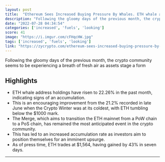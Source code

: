 ```yaml
---
layout: post
title:  "Ethereum Sees Increased Buying Pressure By Whales. ETH whale address holdings have risen to 22.26% in the past month, indicating signs of an accumulation."
description: "Following the gloomy days of the previous month, the crypto community seems to be experiencing a breath of fresh air as assets stage a form"
date: "2022-07-28 04:34:54"
categories: ['increased', 'fuels', 'looking']
score: 41
image: "https://i.imgur.com/cFHqcHW.jpg"
tags: ['increased', 'fuels', 'looking']
link: "https://zycrypto.com/ethereum-sees-increased-buying-pressure-by-whales-as-the-merge-fuels-gains/"
---
```


Following the gloomy days of the previous month, the crypto community seems to be experiencing a breath of fresh air as assets stage a form

## Highlights

- ETH whale address holdings have risen to 22.26% in the past month, indicating signs of an accumulation.
- This is an encouraging improvement from the 21.2% recorded in late June when the Crypto Winter was at its coldest, with ETH tumbling below the $1000 mark.
- The Merge, which aims to transition the ETH mainnet from a PoW chain to a PoS chain, has remained the most anticipated event in the crypto community.
- This has led to an increased accumulation rate as investors aim to position themselves for an imminent upsurge.
- As of press time, ETH trades at $1,564, having gained by 43% in seven days.

---
